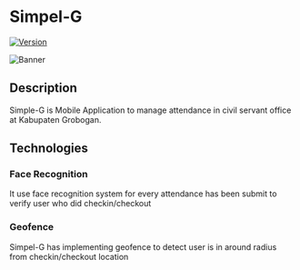 # Simpel-G
<a href="https://apps.apple.com/id/app/simpel-g/id1544382971">![Version](https://img.shields.io/badge/-Appstore-333333?style=flat&logo=apple)</a>

![Banner](https://user-images.githubusercontent.com/31025016/215976323-44f841f3-311e-426a-bedb-2bc800ff2fd8.png)

## Description
Simple-G is Mobile Application to manage attendance in civil servant office at Kabupaten Grobogan.

## Technologies
### Face Recognition
It use face recognition system for every attendance has been submit to verify user who did checkin/checkout
### Geofence
Simpel-G has implementing geofence to detect user is in around radius from checkin/checkout location
